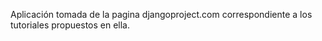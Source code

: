 Aplicación tomada de la pagina djangoproject.com correspondiente a los tutoriales propuestos en ella.
